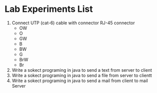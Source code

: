 # Lab Experiments List
1. Connect UTP (cat-6) cable with connector RJ-45 connector 
    * OW
    * O
    * GW
    * B
    * BW
    * G
    * BrW
    * Br
2. Write a sokect programing in java to send a text from server to client
3. Write a sokect programing in java to send a file from server to clientt
4. Write a sokect programing in java to send a mail from client to mail Server
